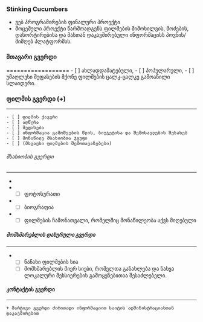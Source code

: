 ### Stinking Cucumbers
- ვებ პროგრამირების ფინალური პროექტი
- მოცემული პროექტი წარმოადგენს ფილმების მიმოხილვის, მოძების, დასორტირებისა და მასთან დაკავშირებული ინფორმაცისს პოვნის/მიმღებ პლატფორმას.

### მთავარი გვერდი
==================
	- [ ] ახლადდამატებული,
	- [ ] პოპულარული,
	- [ ] უმაღლესი შეფასების
		მქონე ფილმების ცალკ-ცალკე გამოანილი სლაიდერი.
		
### ფილმის გვერდი (+)
-----------------
	- [ ] ფილმის ქავერი
	- [ ] აღწერა
	- [ ] შეფასება
	- [ ] ინფორმაცია გამოშვების წლის, ბიუჯეტისა და შემოსავლების შესახებ
	- [ ] მონაწილე მსახიობთა ჯგუფი
	- [ ] (მსგავსი ფილმების შემოთავაზებები)
	
###### მსახიობის გვერდი
-------------------
+
+	- [ ] ფოტოსურათი
+	- [ ] ბიოგრაფია
+	- [ ] ფილმების ჩამონათვალი, რომელშიც მონაწილეობა აქვს მიღებული
	
##### მომხმარებლის დახურული გვერდი
-------------------------------
+
	- [ ] ნანახი ფილმების სია
	- [ ] მომხმარებლის მიერ სიები, რომელთა განახლება და ნახვა ლოკალური მეხსიერების გამოყენებითაა შესაძლებელი.
	
#### კონტაქტის გვერდი
---------------------
	+ მარტივი გვერდი ძირითადი ინფორმაციით საიტის ადმინისტრაციასთან დაკავშირებით
